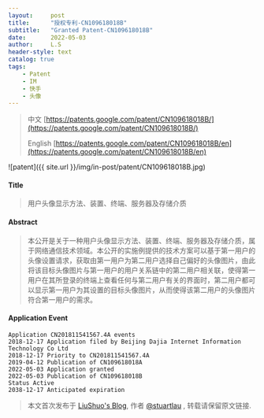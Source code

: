 ```yaml
---
layout:     post
title:      "授权专利-CN109618018B"
subtitle:   "Granted Patent-CN109618018B"
date:       2022-05-03
author:     L.S
header-style: text
catalog: true
tags:
    - Patent
    - IM
    - 快手
    - 头像
---
```

> 中文 [https://patents.google.com/patent/CN109618018B/](https://patents.google.com/patent/CN109618018B/)
>
> English [https://patents.google.com/patent/CN109618018B/en](https://patents.google.com/patent/CN109618018B/en)

![patent]({{ site.url }}/img/in-post/patent/CN109618018B.jpg)
#### Title
> 用户头像显示方法、装置、终端、服务器及存储介质









#### Abstract
> 本公开是关于一种用户头像显示方法、装置、终端、服务器及存储介质，属于网络通信技术领域。本公开的实施例提供的技术方案可以基于第一用户的头像设置请求，获取由第一用户为第二用户选择自己偏好的头像图片，由此将该目标头像图片与第一用户的用户关系链中的第二用户相关联，使得第一用户在其所登录的终端上查看任何与第二用户有关的界面时，第二用户都可以显示第一用户为其设置的目标头像图片，从而使得该第二用户的头像图片符合第一用户的需求。









#### Application Event
```
Application CN201811541567.4A events 
2018-12-17 Application filed by Beijing Dajia Internet Information Technology Co Ltd
2018-12-17 Priority to CN201811541567.4A
2019-04-12 Publication of CN109618018A
2022-05-03 Application granted
2022-05-03 Publication of CN109618018B
Status Active
2038-12-17 Anticipated expiration
```
> 本文首次发布于 [LiuShuo's Blog](https://liushuo.me), 作者 [@stuartlau](http://github.com/stuartlau) ,
转载请保留原文链接.
